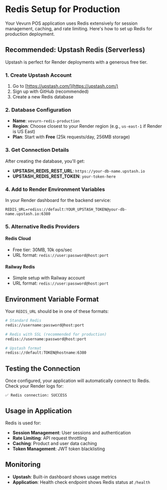 # Redis Setup for Production

Your Vevurn POS application uses Redis extensively for session management, caching, and rate limiting. Here's how to set up Redis for production deployment.

## Recommended: Upstash Redis (Serverless)

Upstash is perfect for Render deployments with a generous free tier.

### 1. Create Upstash Account
1. Go to [https://upstash.com/](https://upstash.com/)
2. Sign up with GitHub (recommended)
3. Create a new Redis database

### 2. Database Configuration
- **Name**: `vevurn-redis-production`
- **Region**: Choose closest to your Render region (e.g., `us-east-1` if Render is US East)
- **Plan**: Start with **Free** (25k requests/day, 256MB storage)

### 3. Get Connection Details
After creating the database, you'll get:
- **UPSTASH_REDIS_REST_URL**: `https://your-db-name.upstash.io`
- **UPSTASH_REDIS_REST_TOKEN**: `your-token-here`

### 4. Add to Render Environment Variables
In your Render dashboard for the backend service:

```env
REDIS_URL=rediss://default:YOUR_UPSTASH_TOKEN@your-db-name.upstash.io:6380
```

### 5. Alternative Redis Providers

#### Redis Cloud
- Free tier: 30MB, 10k ops/sec
- URL format: `redis://user:password@host:port`

#### Railway Redis
- Simple setup with Railway account
- URL format: `redis://user:password@host:port`

## Environment Variable Format

Your `REDIS_URL` should be in one of these formats:

```bash
# Standard Redis
redis://username:password@host:port

# Redis with SSL (recommended for production)
rediss://username:password@host:port

# Upstash format
rediss://default:TOKEN@hostname:6380
```

## Testing the Connection

Once configured, your application will automatically connect to Redis. Check your Render logs for:

```
✅ Redis connection: SUCCESS
```

## Usage in Application

Redis is used for:
- **Session Management**: User sessions and authentication
- **Rate Limiting**: API request throttling
- **Caching**: Product and user data caching
- **Token Management**: JWT token blacklisting

## Monitoring

- **Upstash**: Built-in dashboard shows usage metrics
- **Application**: Health check endpoint shows Redis status at `/health`
